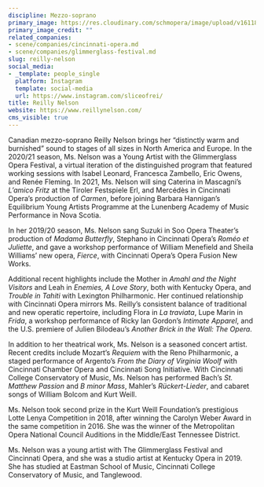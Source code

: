 ```yaml
---
discipline: Mezzo-soprano
primary_image: https://res.cloudinary.com/schmopera/image/upload/v1611882164/media/2021/01/R._Nelson_Headshot_fqkkth.jpg
primary_image_credit: ""
related_companies:
- scene/companies/cincinnati-opera.md
- scene/companies/glimmerglass-festival.md
slug: reilly-nelson
social_media:
- _template: people_single
  platform: Instagram
  template: social-media
  url: https://www.instagram.com/sliceofrei/
title: Reilly Nelson
website: https://www.reillynelson.com/
cms_visible: true
---
```

Canadian mezzo-soprano Reilly Nelson brings her “distinctly warm and burnished” sound to stages of all sizes in North America and Europe. In the 2020/21 season, Ms. Nelson was a Young Artist with the Glimmerglass Opera Festival, a virtual iteration of the distinguished program that featured working sessions with Isabel Leonard, Francesca Zambello, Eric Owens, and Renée Fleming. In 2021, Ms. Nelson will sing Caterina in Mascagni’s _L’amico Fritz_ at the Tiroler Festspiele Erl, and Mercédès in Cincinnati Opera’s production of _Carmen_, before joining Barbara Hannigan’s Equilibrium Young Artists Programme at the Lunenberg Academy of Music Performance in Nova Scotia.

In her 2019/20 season, Ms. Nelson sang Suzuki in Soo Opera Theater’s production of _Madama Butterfly_, Stephano in Cincinnati Opera’s _Roméo et Juliette_, and gave a workshop performance of William Menefield and Sheila Williams’ new opera, _Fierce_, with Cincinnati Opera’s Opera Fusion New Works.

Additional recent highlights include the Mother in _Amahl and the Night Visitors_ and Leah in _Enemies, A Love Story_, both with Kentucky Opera, and _Trouble in Tahiti_ with Lexington Philharmonic. Her continued relationship with Cincinnati Opera mirrors Ms. Reilly’s consistent balance of traditional and new operatic repertoire, including Flora in _La traviata_, Lupe Marin in _Frida_, a workshop performance of Ricky Ian Gordon’s _Intimate Apparel_, and the U.S. premiere of Julien Bilodeau’s _Another Brick in the Wall: The Opera_.

In addition to her theatrical work, Ms. Nelson is a seasoned concert artist. Recent credits include Mozart’s _Requiem_ with the Reno Philharmonic, a staged performance of Argento’s _From the Diary of Virginia Woolf_ with Cincinnati Chamber Opera and Cincinnati Song Initiative. With Cincinnati College Conservatory of Music, Ms. Nelson has performed Bach’s _St. Matthew Passion_ and _B minor Mass_, Mahler’s _Rückert-Lieder_, and cabaret songs of William Bolcom and Kurt Weill.

Ms. Nelson took second prize in the Kurt Weill Foundation’s prestigious Lotte Lenya Competition in 2018, after winning the Carolyn Weber Award in the same competition in 2016. She was the winner of the Metropolitan Opera National Council Auditions in the Middle/East Tennessee District.

Ms. Nelson was a young artist with The Glimmerglass Festival and Cincinnati Opera, and she was a studio artist at Kentucky Opera in 2019. She has studied at Eastman School of Music, Cincinnati College Conservatory of Music, and Tanglewood.